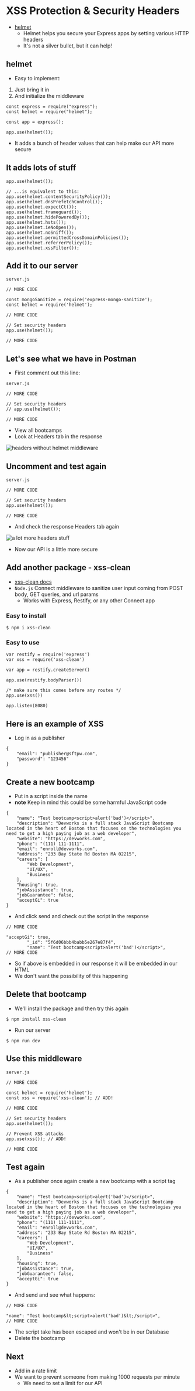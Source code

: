 # XSS Protection & Security Headers
* [helmet](https://github.com/helmetjs/helmet)
    - Helmet helps you secure your Express apps by setting various HTTP headers
    - It's not a silver bullet, but it can help!

## helmet
* Easy to implement:

1. Just bring it in 
2. And initialize the middleware

```
const express = require("express");
const helmet = require("helmet");

const app = express();

app.use(helmet());
```

* It adds a bunch of header values that can help make our API more secure

## It adds lots of stuff
```
app.use(helmet());

// ...is equivalent to this:
app.use(helmet.contentSecurityPolicy());
app.use(helmet.dnsPrefetchControl());
app.use(helmet.expectCt());
app.use(helmet.frameguard());
app.use(helmet.hidePoweredBy());
app.use(helmet.hsts());
app.use(helmet.ieNoOpen());
app.use(helmet.noSniff());
app.use(helmet.permittedCrossDomainPolicies());
app.use(helmet.referrerPolicy());
app.use(helmet.xssFilter());
```

## Add it to our server
`server.js`

```
// MORE CODE

const mongoSanitize = require('express-mongo-sanitize');
const helmet = require('helmet');

// MORE CODE

// Set security headers
app.use(helmet());

// MORE CODE
```

## Let's see what we have in Postman
* First comment out this line:

`server.js`

```
// MORE CODE

// Set security headers
// app.use(helmet());

// MORE CODE
```

* View all bootcamps
* Look at Headers tab in the response

![headers without helmet middleware](https://i.imgur.com/Hp2moKQ.png)

## Uncomment and test again
`server.js`

```
// MORE CODE

// Set security headers
app.use(helmet());

// MORE CODE
```

* And check the response Headers tab again

![a lot more headers stuff](https://i.imgur.com/SZYeNQc.png)

* Now our API is a little more secure

## Add another package - xss-clean
* [xss-clean docs](https://github.com/jsonmaur/xss-clean)
* `Node.js` Connect middleware to sanitize user input coming from POST body, GET queries, and url params
    - Works with Express, Restify, or any other Connect app

### Easy to install
`$ npm i xss-clean`

### Easy to use
```
var restify = require('express')
var xss = require('xss-clean')

var app = restify.createServer()

app.use(restify.bodyParser())

/* make sure this comes before any routes */
app.use(xss())

app.listen(8080)
```

## Here is an example of XSS
* Log in as a publisher

```
{
    "email": "publisher@sftpw.com",
    "password": "123456"
}
```

## Create a new bootcamp
* Put in a script inside the name
* **note** Keep in mind this could be some harmful JavaScript code

```
{
    "name": "Test bootcamp<script>alert('bad')</script>",
    "description": "Devworks is a full stack JavaScript Bootcamp located in the heart of Boston that focuses on the technologies you need to get a high paying job as a web developer",
    "website": "https://devworks.com",
    "phone": "(111) 111-1111",
    "email": "enroll@devworks.com",
    "address": "233 Bay State Rd Boston MA 02215",
    "careers": [
        "Web Development",
        "UI/UX",
        "Business"
    ],
    "housing": true,
    "jobAssistance": true,
    "jobGuarantee": false,
    "acceptGi": true
}
```

* And click send and check out the script in the response

```
// MORE CODE

"acceptGi": true,
        "_id": "5f6d06bbb4babb5e267e87f4",
        "name": "Test bootcamp<script>alert('bad')</script>",
// MORE CODE
```

* So if above is embedded in our response it will be embedded in our HTML
* We don't want the possibility of this happening

## Delete that bootcamp
* We'll install the package and then try this again

`$ npm install xss-clean`

* Run our server

`$ npm run dev`

## Use this middleware
`server.js`

```
// MORE CODE

const helmet = require('helmet');
const xss = require('xss-clean'); // ADD!

// MORE CODE

// Set security headers
app.use(helmet());

// Prevent XSS attacks
app.use(xss()); // ADD!

// MORE CODE
```

## Test again
* As a publisher once again create a new bootcamp with a script tag

```
{
    "name": "Test bootcamp<script>alert('bad')</script>",
    "description": "Devworks is a full stack JavaScript Bootcamp located in the heart of Boston that focuses on the technologies you need to get a high paying job as a web developer",
    "website": "https://devworks.com",
    "phone": "(111) 111-1111",
    "email": "enroll@devworks.com",
    "address": "233 Bay State Rd Boston MA 02215",
    "careers": [
        "Web Development",
        "UI/UX",
        "Business"
    ],
    "housing": true,
    "jobAssistance": true,
    "jobGuarantee": false,
    "acceptGi": true
}
```

* And send and see what happens:

```
// MORE CODE

"name": "Test bootcamp&lt;script>alert('bad')&lt;/script>",
// MORE CODE
```

* The script take has been escaped and won't be in our Database
* Delete the bootcamp

## Next
* Add in a rate limit
* We want to prevent someone from making 1000 requests per minute
    - We need to set a limit for our API
